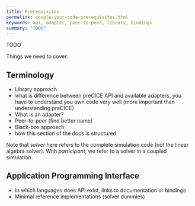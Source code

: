 ```yaml
---
title: Prerequisites
permalink: couple-your-code-prerequisites.html
keywords: api, adapter, peer-to-peer, library, bindings
summary: "TODO"
---
```


TODO

Things we need to cover:

## Terminology

* Library approach
* what is difference between preCICE API and available adapters, you have to understand you own code very well (more important than understanding preCICE)
* What is an adapter?
* Peer-to-peer (find better name)
* Black-box approach
* how this section of the docs is structured

Note that _solver_ here refers to the complete simulation code (not the linear algebra solver). With _participant_, we refer to a solver in a coupled simulation.
  
## Application Programming Interface

* In which languages does API exist, links to documentation or bindings
* Minimal reference implementations (solver dummies)

